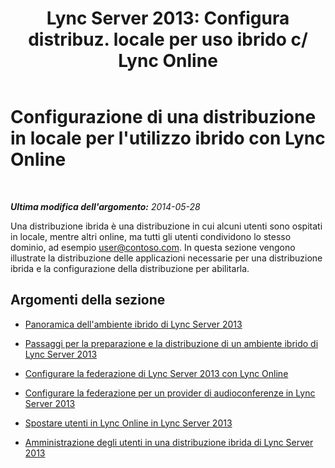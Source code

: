 ﻿---
title: "Lync Server 2013: Configura distribuz. locale per uso ibrido c/ Lync Online"
TOCTitle: Configurazione di una distribuzione in locale per l'utilizzo ibrido con Lync Online
ms:assetid: c26addb0-2936-4eea-9071-3ab95825154b
ms:mtpsurl: https://technet.microsoft.com/it-it/library/JJ205237(v=OCS.15)
ms:contentKeyID: 49301899
ms.date: 08/24/2015
mtps_version: v=OCS.15
ms.translationtype: HT
---

# Configurazione di una distribuzione in locale per l'utilizzo ibrido con Lync Online

 

_**Ultima modifica dell'argomento:** 2014-05-28_

Una distribuzione ibrida è una distribuzione in cui alcuni utenti sono ospitati in locale, mentre altri online, ma tutti gli utenti condividono lo stesso dominio, ad esempio user@contoso.com. In questa sezione vengono illustrate la distribuzione delle applicazioni necessarie per una distribuzione ibrida e la configurazione della distribuzione per abilitarla.

## Argomenti della sezione

  - [Panoramica dell'ambiente ibrido di Lync Server 2013](lync-server-2013-overview-of-the-lync-server-hybrid-environment.md)

  - [Passaggi per la preparazione e la distribuzione di un ambiente ibrido di Lync Server 2013](lync-server-2013-steps-to-prepare-and-deploy-lync-server-hybrid-environment.md)

  - [Configurare la federazione di Lync Server 2013 con Lync Online](lync-server-2013-configure-federation-with-lync-online.md)

  - [Configurare la federazione per un provider di audioconferenze in Lync Server 2013](lync-server-2013-configure-federation-for-an-audio-conferencing-provider.md)

  - [Spostare utenti in Lync Online in Lync Server 2013](lync-server-2013-move-users-to-lync-online.md)

  - [Amministrazione degli utenti in una distribuzione ibrida di Lync Server 2013](lync-server-2013-administering-users-in-a-hybrid-deployment.md)

